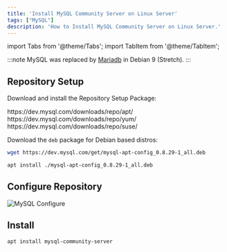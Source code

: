 ```yaml
---
title: 'Install MySQL Community Server on Linux Server'
tags: ["MySQL"]
description: 'How to Install MySQL Community Server on Linux Server.'
---
```


import Tabs from '@theme/Tabs';
import TabItem from '@theme/TabItem';

:::note
MySQL was replaced by [Mariadb](../mariadb/setup.md) in Debian 9 (Stretch).
:::

## Repository Setup

Download and install the Repository Setup Package:

<Tabs>
  <TabItem value="apt" label="APT" default>
    https://dev.mysql.com/downloads/repo/apt/
  </TabItem>
  <TabItem value="yum" label="Yum">
    https://dev.mysql.com/downloads/repo/yum/
  </TabItem>
  <TabItem value="suse" label="SUSE">
    https://dev.mysql.com/downloads/repo/suse/
  </TabItem>
</Tabs>

Download the `deb` package for Debian based distros:

```bash
wget https://dev.mysql.com/get/mysql-apt-config_0.8.29-1_all.deb
```

```bash
apt install ./mysql-apt-config_0.8.29-1_all.deb
```

## Configure Repository

![MySQL Configure](/assets/docs/mysql/install/configure.webp)

## Install

```bash
apt install mysql-community-server
```